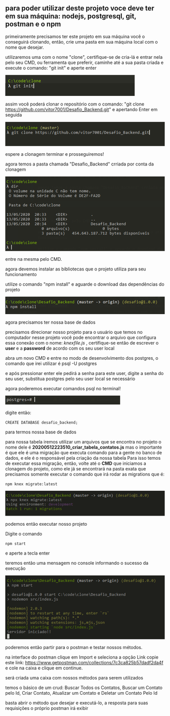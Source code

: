 ## para poder utilizar deste projeto voce deve ter em sua máquina: nodejs, postgresql, git, postman e o npm

primeiramente precisamos ter este projeto em sua máquina você o conseguirá clonando, então, crie uma pasta em sua máquina local com o nome que desejar.

utilizaremos uma com o nome "clone", certifique-se de cria-lá
e entrar nela pelo seu CMD, ou ferramenta que preferir, caminhe até a sua pasta criada e execute o comando:
"git init" e aperte enter

![](/src/img/gitInit.PNG)


assim você poderá clonar o repositório com o comando: "git clone https://github.com/vitor7001/Desafio_Backend.git" e apertando Enter em seguida

![](/src/img/gitClone.PNG)

espere a clonagem terminar e prosseguiremos!

agora temos a pasta chamada "Desafio_Backend" crriada por conta da clonagem

![](/src/img/criacaoPasta.PNG)


entre na mesma pelo CMD.

agora devemos instalar as bibliotecas que o projeto utiliza para seu funcionamento

utilize o comando "npm install" e aguarde o download das dependências do projeto

![](/src/img/npmInstall.PNG)

agora precisamos ter nossa base de dados

precisamos direcionar nosso projeto para o usuário que temos no computador nesse projeto você pode encontrar o arquivo que configura essa conexão com o nome: _knexfile.js_ , certifique-se então de escrever o __user__ e a __password__ de acordo com os seu user local

abra um novo CMD e entre no modo de desenvolvimento dos postgres, o comando que irei utilizar é
psql -U postgres

e após pressionar enter ele pedirá a senha para este user, digite a senha do seu user, substitua postgres pelo seu user local se necessário

agora poderemos executar comandos psql no terminal!

![](/src/img/linhaPsql.PNG)

digite então:

```
CREATE DATABASE desafio_backend;
```

para termos nossa base de dados

para nossa tabela iremos utilizar um arquivos que se encontra no projeto o nome dele é **20200512223510_criar_tabela_contatos.js** mas o importante é que ele é uma migração que executa comando para a gente no banco de dados, e ele é o responsável pela criação da nossa tabela Para isso temos de executar essa migração, então, volte até o **CMD** que iniciamos a clonagem do projeto, como ele já se encontrará na pasta exata que precisamos somente executar o comando que irá rodar as migrations
que é: 

```
npm knex migrate:latest
```

![](/src/img/migrate.PNG)

podemos então executar nosso projeto

Digite o comando 

```
npm start
```
e aperte a tecla enter

teremos então uma mensagem no console informando o sucesso da execução

![](/src/img/npmStart.PNG)

poderemos então partir para o postman e testar nossos métodos.

na interface do postman clique em Import e seleciona a opção Link
copie este link: https://www.getpostman.com/collections/7c3ca825b57dadf2da4f
e cole na caixa e clique em continue.

será criada uma caixa com nossos métodos para serem utilizados

temos o básico de um crud: Buscar Todos os Contatos, Buscar um Contato pelo Id,
Criar Contato, Atualizar um Contato e Deletar um Contato Pelo Id

basta abrir o método que desejar e executá-lo, a resposta para suas requisições o próprio postman irá exibir
